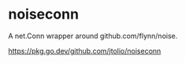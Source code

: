 # noiseconn

A net.Conn wrapper around github.com/flynn/noise. 

https://pkg.go.dev/github.com/jtolio/noiseconn
